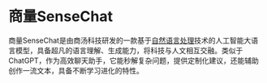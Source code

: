 # 商量SenseChat

商量SenseChat是由商汤科技研发的一款基于<a href="https://ai-bot.cn/what-is-nlp-natural-language-processing/">自然语言处理</a>技术的人工智能大语言模型，具备超凡的语言理解、生成能力，将科技与人文相互交融。类似于ChatGPT，作为高效聊天助手，它能秒解复杂问题，提供定制化建议，还能辅助创作一流文本，具备不断学习进化的特性。